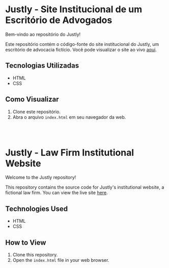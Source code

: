 # Justly - Site Institucional de um Escritório de Advogados

Bem-vindo ao repositório do Justly!

Este repositório contém o código-fonte do site institucional do Justly, um escritório de advocacia fictício. Você pode visualizar o site ao vivo [aqui](https://jugon314.github.io/justly/).

## Tecnologias Utilizadas

- HTML
- CSS

## Como Visualizar

1. Clone este repositório.
2. Abra o arquivo `index.html` em seu navegador da web.

### ㅤ

# Justly - Law Firm Institutional Website

Welcome to the Justly repository!

This repository contains the source code for Justly's institutional website, a fictional law firm. You can view the live site [here](https://jugon314.github.io/justly/).

## Technologies Used

- HTML
- CSS

## How to View

1. Clone this repository.
2. Open the `index.html` file in your web browser.
